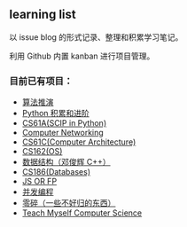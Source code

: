 ## learning list

以 issue blog 的形式记录、整理和积累学习笔记。

利用 Github 内置 kanban 进行项目管理。

### 目前已有项目：
- [算法推演](https://github.com/xxleyi/learning_list/projects/13)
- [Python 积累和进阶](https://github.com/xxleyi/learning_list/projects/11)
- [CS61A(SCIP in Python)](https://github.com/xxleyi/learning_list/projects/1)
- [Computer Networking](https://github.com/xxleyi/learning_list/projects/10)
- [CS61C(Computer Architecture)](https://github.com/xxleyi/learning_list/projects/8)
- [CS162(OS)](https://github.com/xxleyi/learning_list/projects/9)
- [数据结构（邓俊辉 C++）](https://github.com/xxleyi/learning_list/projects/2)
- [CS186(Databases)](https://github.com/xxleyi/learning_list/projects/12)
- [JS OR FP](https://github.com/xxleyi/learning_list/projects/3)
- [并发编程](https://github.com/xxleyi/learning_list/projects/5)
- [零碎（一些不好归的东西）](https://github.com/xxleyi/learning_list/projects/4)
- [Teach Myself Computer Science](https://github.com/xxleyi/learning_list/projects/7)
